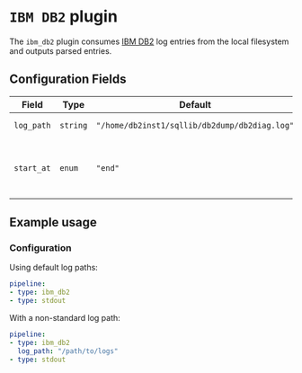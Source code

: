 # `IBM DB2` plugin

The `ibm_db2` plugin consumes [IBM DB2](https://www.ibm.com/analytics/db2) log entries from the local filesystem and outputs parsed entries. 

## Configuration Fields

| Field | Type | Default | Description |
| --- | --- |--- | --- |
| `log_path` | `string` | `"/home/db2inst1/sqllib/db2dump/db2diag.log"` | Path to the log file |
| `start_at` | `enum` | `"end"` | "Start reading file from 'beginning' or 'end'" | 



## Example usage

### Configuration

Using default log paths:

```yaml
pipeline:
- type: ibm_db2
- type: stdout

```

With a non-standard log path:

```yaml
pipeline:
- type: ibm_db2
  log_path: "/path/to/logs"
- type: stdout

```
